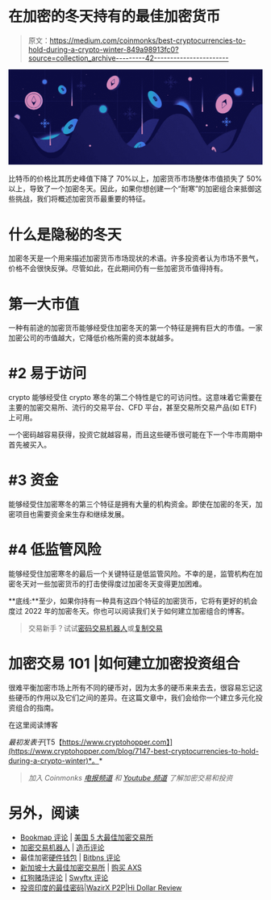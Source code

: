 # 在加密的冬天持有的最佳加密货币

> 原文：<https://medium.com/coinmonks/best-cryptocurrencies-to-hold-during-a-crypto-winter-849a98913fc0?source=collection_archive---------42----------------------->

![](img/1463633459e0d8a1eaa6a2c2c9323d33.png)

比特币的价格比其历史峰值下降了 70%以上，加密货币市场整体市值损失了 50%以上，导致了一个加密冬天。因此，如果你想创建一个“耐寒”的加密组合来抵御这些挑战，我们将概述加密货币最重要的特征。

# 什么是隐秘的冬天

加密冬天是一个用来描述加密货币市场现状的术语。许多投资者认为市场不景气，价格不会很快反弹。尽管如此，在此期间仍有一些加密货币值得持有。

# 第一大市值

一种有前途的加密货币能够经受住加密冬天的第一个特征是拥有巨大的市值。一家加密公司的市值越大，它降低价格所需的资本就越多。

# #2 易于访问

crypto 能够经受住 crypto 寒冬的第二个特性是它的可访问性。这意味着它需要在主要的加密交易所、流行的交易平台、CFD 平台，甚至交易所交易产品(如 ETF)上可用。

一个密码越容易获得，投资它就越容易，而且这些硬币很可能在下一个牛市周期中首先被买入。

# #3 资金

能够经受住加密寒冬的第三个特征是拥有大量的机构资金。即使在加密的冬天，加密项目也需要资金来生存和继续发展。

# #4 低监管风险

能够经受住加密寒冬的最后一个关键特征是低监管风险。不幸的是，监管机构在加密冬天对一些加密货币的打击使得度过加密冬天变得更加困难。

**底线:**至少，如果你持有一种具有这四个特征的加密货币，它将有更好的机会度过 2022 年的加密冬天。你也可以阅读我们关于如何建立加密组合的博客。

> 交易新手？试试[密码交易机器人](/coinmonks/crypto-trading-bot-c2ffce8acb2a)或[复制交易](/coinmonks/top-10-crypto-copy-trading-platforms-for-beginners-d0c37c7d698c)

# 加密交易 101 |如何建立加密投资组合

很难平衡加密市场上所有不同的硬币对，因为太多的硬币来来去去，很容易忘记这些硬币的作用以及它们之间的差异。在这篇文章中，我们会给你一个建立多元化投资组合的指南。

在这里阅读博客

*最初发表于*[T5【https://www.cryptohopper.com】](https://www.cryptohopper.com/blog/7147-best-cryptocurrencies-to-hold-during-a-crypto-winter)*。*

> *加入 Coinmonks* [*电报频道*](https://t.me/coincodecap) *和* [*Youtube 频道*](https://www.youtube.com/c/coinmonks/videos) *了解加密交易和投资*

# 另外，阅读

*   [Bookmap 评论](https://coincodecap.com/bookmap-review-2021-best-trading-software) | [美国 5 大最佳加密交易所](https://coincodecap.com/crypto-exchange-usa)
*   [加密交易机器人](/coinmonks/crypto-trading-bot-c2ffce8acb2a) | [造币评论](https://coincodecap.com/coingate-review)
*   最佳加密[硬件钱包](/coinmonks/hardware-wallets-dfa1211730c6) | [Bitbns 评论](/coinmonks/bitbns-review-38256a07e161)
*   [新加坡十大最佳加密交易所](https://coincodecap.com/crypto-exchange-in-singapore) | [购买 AXS](https://coincodecap.com/buy-axs-token)
*   [红狗赌场评论](https://coincodecap.com/red-dog-casino-review) | [Swyftx 评论](https://coincodecap.com/swyftx-review)
*   [投资印度的最佳密码](https://coincodecap.com/best-crypto-to-invest-in-india-in-2021)|[WazirX P2P](https://coincodecap.com/wazirx-p2p)|[Hi Dollar Review](https://coincodecap.com/hi-dollar-review)